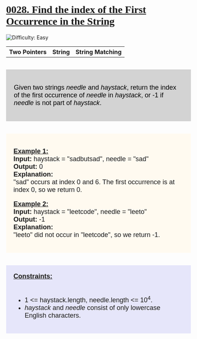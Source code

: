 <!DOCTYPE html>
<html>
    <head></head>
    <body>
        <div style="font-family:Cambria, Cochin, Georgia, Times, 'Times New Roman', serif;"><h1><u>0028. Find the index of the First Occurrence in the String</u></h1></div>
        <img src="https://img.shields.io/badge/Difficulty-Easy-blue" alt="Difficulty: Easy">
        <div><table type="1"><th>Two Pointers</th><th>String</th><th>String Matching</th></table></div><br>
        <div style="color: black; font-size: 18px; text-align: left; background-color: lightgray; padding: 20px; border: 1px solid #ccc; font-family: Arial, Helvetica, sans-serif">
          <p> Given two strings <i>needle</i> and <i>haystack</i>, return the index of the first occurrence of <i>needle</i> in <i>haystack</i>, or -1 if <i>needle</i> is not part of <i>haystack</i>. </p>
        </div>
        <br><br>
        <div style="background-color: floralwhite; font-size: 18; font-family: Arial, Helvetica, sans-serif; padding: 20px;">
            <div><p>
                <strong><u>Example 1:</u></strong><br>
                <strong>Input:</strong> haystack = "sadbutsad", needle = "sad" <br>
                <strong>Output:</strong> 0 <br>
                <strong>Explanation:</strong> <br>
                "sad" occurs at index 0 and 6. The first occurrence is at index 0, so we return 0.
            </p></div>
            <div><p>
                <strong><u>Example 2:</u></strong><br>
                <strong>Input:</strong> haystack = "leetcode", needle = "leeto" <br>
                <strong>Output:</strong> -1 <br>
                <strong>Explanation:</strong> <br>
                "leeto" did not occur in "leetcode", so we return -1.
            </p></div>
        </div>
        <br><br>
        <div style="background-color:lavender; font-size: 18; font-family: Arial, Helvetica, sans-serif; padding: 20px;">
            <strong><u>Constraints:</u></strong><br><br>
            <ul>
                <li>1 <= haystack.length, needle.length <= 10<sup>4</sup>.</li>
                <li><i>haystack</i> and <i>needle</i> consist of only lowercase English characters.</li>
            </ul>
        </div>
    </body>
</html>
